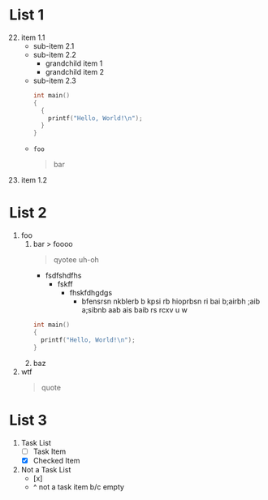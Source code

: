 # List 1

22. item 1.1
    - sub-item 2.1
    - sub-item 2.2
      - grandchild item 1
      - grandchild item 2
    - sub-item 2.3
      ```cpp
      int main()
      {
        {
          printf("Hello, World!\n");
        }
      }
      ```
    - `foo`
      > bar
01. item 1.2

# List 2

1. foo
   1. bar > foooo
      > qyotee uh-oh
      - fsdfshdfhs
        - fskff
          - fhskfdhgdgs
            - bfensrsn nkblerb b kpsi rb hioprbsn ri bai b;airbh ;aib a;sibnb aab ais baib rs rcxv u
              w
      ```cpp
      int main()
      {
        printf("Hello, World!\n");
      }
      ```
   1. baz
1. wtf
   > quote

# List 3

1. Task List
   - [ ] Task Item
   - [x] Checked Item
1. Not a Task List
   - \[x\]
   - ^ not a task item b/c empty
